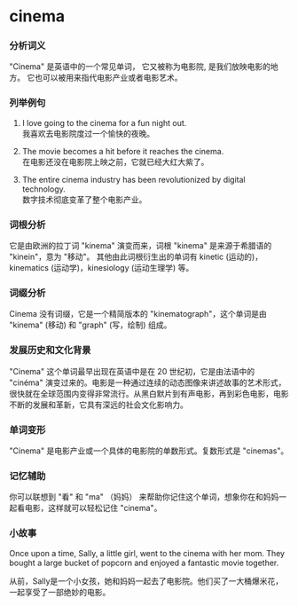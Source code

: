 # cinema

### 分析词义

  

"Cinema" 是英语中的一个常见单词， 它又被称为电影院, 是我们放映电影的地方。 它也可以被用来指代电影产业或者电影艺术。

  

### 列举例句

  

1.  I love going to the cinema for a fun night out.  
    我喜欢去电影院度过一个愉快的夜晚。
    
      
    
2.  The movie becomes a hit before it reaches the cinema.  
    在电影还没在电影院上映之前，它就已经大红大紫了。
    
      
    
3.  The entire cinema industry has been revolutionized by digital technology.  
    数字技术彻底变革了整个电影产业。
    
      
    

  

### 词根分析

  

它是由欧洲的拉丁词 "kinema" 演变而来，词根 "kinema" 是来源于希腊语的 "kinein"，意为 "移动"。 其他由此词根衍生出的单词有 kinetic (运动的)，kinematics (运动学)，kinesiology (运动生理学) 等。

  

### 词缀分析

  

Cinema 没有词缀，它是一个精简版本的 "kinematograph"，这个单词是由 "kinema" (移动) 和 "graph" (写，绘制) 组成。

  

### 发展历史和文化背景

  

"Cinema" 这个单词最早出现在英语中是在 20 世纪初，它是由法语中的 "cinéma" 演变过来的。电影是一种通过连续的动态图像来讲述故事的艺术形式，很快就在全球范围内变得非常流行。从黑白默片到有声电影，再到彩色电影，电影不断的发展和革新，它具有深远的社会文化影响力。

  

### 单词变形

  

"Cinema" 是电影产业或一个具体的电影院的单数形式。复数形式是 "cinemas"。

  

### 记忆辅助

  

你可以联想到 "看" 和 "ma" （妈妈） 来帮助你记住这个单词，想象你在和妈妈一起看电影，这样就可以轻松记住 "cinema"。

  

### 小故事

  

Once upon a time, Sally, a little girl, went to the cinema with her mom. They bought a large bucket of popcorn and enjoyed a fantastic movie together.

  

从前，Sally是一个小女孩，她和妈妈一起去了电影院。他们买了一大桶爆米花，一起享受了一部绝妙的电影。
